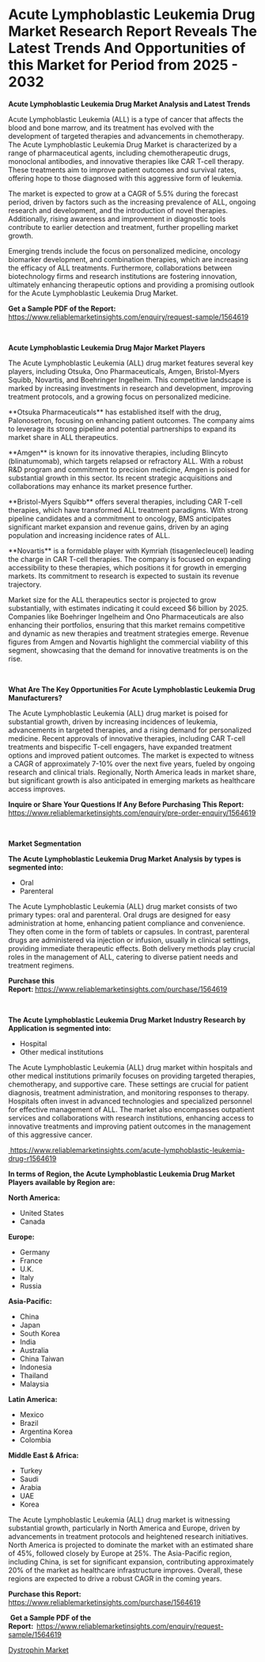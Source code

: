 <p><h1>Acute Lymphoblastic Leukemia Drug Market Research Report Reveals The Latest Trends And Opportunities of this Market for Period from 2025 - 2032</h1></p><p><strong>Acute Lymphoblastic Leukemia Drug Market Analysis and Latest Trends</strong></p>
<p><p>Acute Lymphoblastic Leukemia (ALL) is a type of cancer that affects the blood and bone marrow, and its treatment has evolved with the development of targeted therapies and advancements in chemotherapy. The Acute Lymphoblastic Leukemia Drug Market is characterized by a range of pharmaceutical agents, including chemotherapeutic drugs, monoclonal antibodies, and innovative therapies like CAR T-cell therapy. These treatments aim to improve patient outcomes and survival rates, offering hope to those diagnosed with this aggressive form of leukemia.</p><p>The market is expected to grow at a CAGR of 5.5% during the forecast period, driven by factors such as the increasing prevalence of ALL, ongoing research and development, and the introduction of novel therapies. Additionally, rising awareness and improvement in diagnostic tools contribute to earlier detection and treatment, further propelling market growth. </p><p>Emerging trends include the focus on personalized medicine, oncology biomarker development, and combination therapies, which are increasing the efficacy of ALL treatments. Furthermore, collaborations between biotechnology firms and research institutions are fostering innovation, ultimately enhancing therapeutic options and providing a promising outlook for the Acute Lymphoblastic Leukemia Drug Market.</p></p>
<p><strong>Get a Sample PDF of the Report:&nbsp;</strong> <a href="https://www.reliablemarketinsights.com/enquiry/request-sample/1564619?utm_campaign=2888&utm_medium=2&utm_source=Github&utm_content=ia&utm_term=08032025&utm_id=acute-lymphoblastic-leukemia-drug">https://www.reliablemarketinsights.com/enquiry/request-sample/1564619</a></p>
<p>&nbsp;</p>
<p><strong>Acute Lymphoblastic Leukemia Drug Major Market Players</strong></p>
<p><p>The Acute Lymphoblastic Leukemia (ALL) drug market features several key players, including Otsuka, Ono Pharmaceuticals, Amgen, Bristol-Myers Squibb, Novartis, and Boehringer Ingelheim. This competitive landscape is marked by increasing investments in research and development, improving treatment protocols, and a growing focus on personalized medicine.</p><p>**Otsuka Pharmaceuticals** has established itself with the drug, Palonosetron, focusing on enhancing patient outcomes. The company aims to leverage its strong pipeline and potential partnerships to expand its market share in ALL therapeutics. </p><p>**Amgen** is known for its innovative therapies, including Blincyto (blinatumomab), which targets relapsed or refractory ALL. With a robust R&D program and commitment to precision medicine, Amgen is poised for substantial growth in this sector. Its recent strategic acquisitions and collaborations may enhance its market presence further.</p><p>**Bristol-Myers Squibb** offers several therapies, including CAR T-cell therapies, which have transformed ALL treatment paradigms. With strong pipeline candidates and a commitment to oncology, BMS anticipates significant market expansion and revenue gains, driven by an aging population and increasing incidence rates of ALL.</p><p>**Novartis** is a formidable player with Kymriah (tisagenlecleucel) leading the charge in CAR T-cell therapies. The company is focused on expanding accessibility to these therapies, which positions it for growth in emerging markets. Its commitment to research is expected to sustain its revenue trajectory.</p><p>Market size for the ALL therapeutics sector is projected to grow substantially, with estimates indicating it could exceed $6 billion by 2025. Companies like Boehringer Ingelheim and Ono Pharmaceuticals are also enhancing their portfolios, ensuring that this market remains competitive and dynamic as new therapies and treatment strategies emerge. Revenue figures from Amgen and Novartis highlight the commercial viability of this segment, showcasing that the demand for innovative treatments is on the rise.</p></p>
<p>&nbsp;</p>
<p><strong>What Are The Key Opportunities For Acute Lymphoblastic Leukemia Drug Manufacturers?</strong></p>
<p><p>The Acute Lymphoblastic Leukemia (ALL) drug market is poised for substantial growth, driven by increasing incidences of leukemia, advancements in targeted therapies, and a rising demand for personalized medicine. Recent approvals of innovative therapies, including CAR T-cell treatments and bispecific T-cell engagers, have expanded treatment options and improved patient outcomes. The market is expected to witness a CAGR of approximately 7-10% over the next five years, fueled by ongoing research and clinical trials. Regionally, North America leads in market share, but significant growth is also anticipated in emerging markets as healthcare access improves.</p></p>
<p><strong>Inquire or Share Your Questions If Any Before Purchasing This Report:</strong> <a href="https://www.reliablemarketinsights.com/enquiry/pre-order-enquiry/1564619?utm_campaign=2888&utm_medium=2&utm_source=Github&utm_content=ia&utm_term=08032025&utm_id=acute-lymphoblastic-leukemia-drug">https://www.reliablemarketinsights.com/enquiry/pre-order-enquiry/1564619</a></p>
<p>&nbsp;</p>
<p><strong>Market Segmentation</strong></p>
<p><strong>The Acute Lymphoblastic Leukemia Drug Market Analysis by types is segmented into:</strong></p>
<p><ul><li>Oral</li><li>Parenteral</li></ul></p>
<p><p>The Acute Lymphoblastic Leukemia (ALL) drug market consists of two primary types: oral and parenteral. Oral drugs are designed for easy administration at home, enhancing patient compliance and convenience. They often come in the form of tablets or capsules. In contrast, parenteral drugs are administered via injection or infusion, usually in clinical settings, providing immediate therapeutic effects. Both delivery methods play crucial roles in the management of ALL, catering to diverse patient needs and treatment regimens.</p></p>
<p><strong>Purchase this Report:&nbsp;</strong><a href="https://www.reliablemarketinsights.com/purchase/1564619?utm_campaign=2888&utm_medium=2&utm_source=Github&utm_content=ia&utm_term=08032025&utm_id=acute-lymphoblastic-leukemia-drug">https://www.reliablemarketinsights.com/purchase/1564619</a></p>
<p>&nbsp;</p>
<p><strong>The Acute Lymphoblastic Leukemia Drug Market Industry Research by Application is segmented into:</strong></p>
<p><ul><li>Hospital</li><li>Other medical institutions</li></ul></p>
<p><p>The Acute Lymphoblastic Leukemia (ALL) drug market within hospitals and other medical institutions primarily focuses on providing targeted therapies, chemotherapy, and supportive care. These settings are crucial for patient diagnosis, treatment administration, and monitoring responses to therapy. Hospitals often invest in advanced technologies and specialized personnel for effective management of ALL. The market also encompasses outpatient services and collaborations with research institutions, enhancing access to innovative treatments and improving patient outcomes in the management of this aggressive cancer.</p></p>
<p><a href="https://www.reliablemarketinsights.com/acute-lymphoblastic-leukemia-drug-r1564619?utm_campaign=2888&utm_medium=2&utm_source=Github&utm_content=ia&utm_term=08032025&utm_id=acute-lymphoblastic-leukemia-drug">&nbsp;https://www.reliablemarketinsights.com/acute-lymphoblastic-leukemia-drug-r1564619</a></p>
<p><strong>In terms of Region, the Acute Lymphoblastic Leukemia Drug Market Players available by Region are:</strong></p>
<p>
    <p> <strong> North America: </strong>
        <ul>
            <li>United States</li>
            <li>Canada</li>
        </ul>
        </p> 
    <p> <strong> Europe: </strong>
        <ul>
            <li>Germany</li>
            <li>France</li>
            <li>U.K.</li>
            <li>Italy</li>
            <li>Russia</li>
        </ul>
        </p> 
    <p> <strong> Asia-Pacific: </strong>
        <ul>
            <li>China</li>
            <li>Japan</li>
            <li>South Korea</li>
            <li>India</li>
            <li>Australia</li>
            <li>China Taiwan</li>
            <li>Indonesia</li>
            <li>Thailand</li>
            <li>Malaysia</li>
        </ul>
        </p> 
    <p> <strong> Latin America: </strong>
        <ul>
            <li>Mexico</li>
            <li>Brazil</li>
            <li>Argentina Korea</li>
            <li>Colombia</li>
        </ul>
        </p> 
    <p> <strong> Middle East & Africa: </strong>
        <ul>
            <li>Turkey</li>
            <li>Saudi</li>
            <li>Arabia</li>
            <li>UAE</li>
            <li>Korea</li>
        </ul>
    </p>
    </p>
<p><p>The Acute Lymphoblastic Leukemia (ALL) drug market is witnessing substantial growth, particularly in North America and Europe, driven by advancements in treatment protocols and heightened research initiatives. North America is projected to dominate the market with an estimated share of 45%, followed closely by Europe at 25%. The Asia-Pacific region, including China, is set for significant expansion, contributing approximately 20% of the market as healthcare infrastructure improves. Overall, these regions are expected to drive a robust CAGR in the coming years.</p></p>
<p><strong>Purchase this Report: </strong><a href="https://www.reliablemarketinsights.com/purchase/1564619?utm_campaign=2888&utm_medium=2&utm_source=Github&utm_content=ia&utm_term=08032025&utm_id=acute-lymphoblastic-leukemia-drug">https://www.reliablemarketinsights.com/purchase/1564619</a></p>
<p>&nbsp;<strong>Get a Sample PDF of the Report:&nbsp;&nbsp;</strong><a href="https://www.reliablemarketinsights.com/enquiry/request-sample/1564619?utm_campaign=2888&utm_medium=2&utm_source=Github&utm_content=ia&utm_term=08032025&utm_id=acute-lymphoblastic-leukemia-drug">https://www.reliablemarketinsights.com/enquiry/request-sample/1564619</a></p>
<p><strong></strong></p>
<p><p><a href="https://github.com/raffadongraffadong/Market-Research-Report-List-1/blob/main/dystrophin-market.md?utm_campaign=2888&utm_medium=2&utm_source=Github&utm_content=ia&utm_term=08032025&utm_id=acute-lymphoblastic-leukemia-drug">Dystrophin Market</a></p></p>